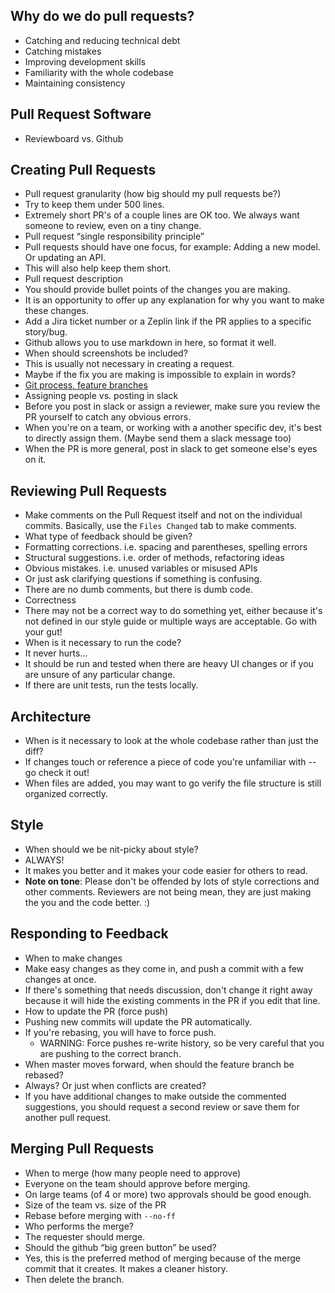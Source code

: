 ## Why do we do pull requests?

* Catching and reducing technical debt
* Catching mistakes
* Improving development skills
* Familiarity with the whole codebase
* Maintaining consistency

## Pull Request Software

* Reviewboard vs. Github

## Creating Pull Requests

* Pull request granularity (how big should my pull requests be?)
 * Try to keep them under 500 lines.
 * Extremely short PR's of a couple lines are OK too. We always want someone to review, even on a tiny change.
* Pull request “single responsibility principle”
 * Pull requests should have one focus, for example: Adding a new model. Or updating an API.
 * This will also help keep them short.
* Pull request description
 * You should provide bullet points of the changes you are making.
 * It is an opportunity to offer up any explanation for why you want to make these changes.
 * Add a Jira ticket number or a Zeplin link if the PR applies to a specific story/bug.
 * Github allows you to use markdown in here, so format it well.
* When should screenshots be included?
 * This is usually not necessary in creating a request.
 * Maybe if the fix you are making is impossible to explain in words?
* [Git process, feature branches](git_workflow_quick_reference.md)
* Assigning people vs. posting in slack
 * Before you post in slack or assign a reviewer, make sure you review the PR yourself to catch any obvious errors.
 * When you're on a team, or working with a another specific dev, it's best to directly assign them. (Maybe send them a slack message too)
 * When the PR is more general, post in slack to get someone else's eyes on it.

## Reviewing Pull Requests

* Make comments on the Pull Request itself and not on the individual commits. Basically, use the `Files Changed` tab to make comments.
* What type of feedback should be given?
 * Formatting corrections. i.e. spacing and parentheses, spelling errors
 * Structural suggestions. i.e. order of methods, refactoring ideas
 * Obvious mistakes. i.e. unused variables or misused APIs
 * Or just ask clarifying questions if something is confusing.
 * There are no dumb comments, but there is dumb code.
* Correctness
 * There may not be a correct way to do something yet, either because it's not defined in our style guide or multiple ways are acceptable. Go with your gut!
* When is it necessary to run the code?
 * It never hurts...
 * It should be run and tested when there are heavy UI changes or if you are unsure of any particular change.
 * If there are unit tests, run the tests locally.

## Architecture

* When is it necessary to look at the whole codebase rather than just the diff?
 * If changes touch or reference a piece of code you're unfamiliar with -- go check it out!
 * When files are added, you may want to go verify the file structure is still organized correctly.

## Style

* When should we be nit-picky about style?
 * ALWAYS!
 * It makes you better and it makes your code easier for others to read.
* **Note on tone**: Please don't be offended by lots of style corrections and other comments. Reviewers are not being mean, they are just making the you and the code better. :)

## Responding to Feedback

* When to make changes
 * Make easy changes as they come in, and push a commit with a few changes at once.
 * If there's something that needs discussion, don't change it right away because it will hide the existing comments in the PR if you edit that line.
* How to update the PR (force push)
 * Pushing new commits will update the PR automatically.
 * If you're rebasing, you will have to force push.
   * WARNING: Force pushes re-write history, so be very careful that you are pushing to the correct branch.
* When master moves forward, when should the feature branch be rebased?
 * Always? Or just when conflicts are created?
* If you have additional changes to make outside the commented suggestions, you should request a second review or save them for another pull request.

## Merging Pull Requests

* When to merge (how many people need to approve)
 * Everyone on the team should approve before merging.
 * On large teams (of 4 or more) two approvals should be good enough.
* Size of the team vs. size of the PR
* Rebase before merging with `--no-ff`
* Who performs the merge?
 * The requester should merge.
* Should the github “big green button” be used?
 * Yes, this is the preferred method of merging because of the merge commit that it creates. It makes a cleaner history.
 * Then delete the branch.
